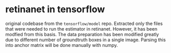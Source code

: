 # retinanet in tensorflow

original codebase from the `tensorflow/model` repo. Extracted only the files that were needed to run the estimator in retinanet.
However, it has been modfied from this basis. The data preparation has been modified greatly due to different number of groundtruth boxes in a single image. Parsing this into anchor matrix will be done manually with numpy.